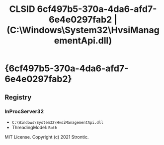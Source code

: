 ﻿---
title: "CLSID 6cf497b5-370a-4da6-afd7-6e4e0297fab2 | (C:\\Windows\\System32\\HvsiManagementApi.dll)"
excerpt: What is COM-Object CLSID 6cf497b5-370a-4da6-afd7-6e4e0297fab2?
---

# {6cf497b5-370a-4da6-afd7-6e4e0297fab2}


## Registry


### InProcServer32

* `C:\Windows\System32\HvsiManagementApi.dll`
* ThreadingModel: `Both`

MIT License. Copyright (c) 2021 Strontic.


